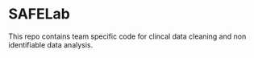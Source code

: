 # SAFELab

This repo contains team specific code for clincal data cleaning and non identifiable data analysis. 
